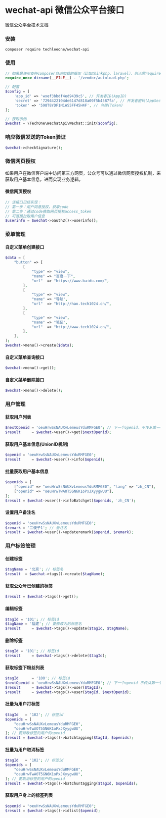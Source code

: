 # wechat-api 微信公众平台接口


[微信公众平台技术文档](https://mp.weixin.qq.com/wiki)

### 安装

```
composer require techleeone/wechat-api
```

### 使用

```php
// 如果是使用支持composer自动加载的框架（比如thinkphp，laravel），则无需require。
require_once dirname(__FILE__) . '/vendor/autoload.php';

// 配置
$config = [
    'app_id' => 'wxef3bbdf4ed9439c5', // 开发者ID(AppID)
    'secret' => '7294422104de6147d818a09f5b4587fa', // 开发者密码(AppSecret)
    'token' => '598T8YDF1N1AS5FF45H4F', // 令牌(Token)
];

// 获取示例
$wechat = \TechOne\WechatApi\Wechat::init($config);

```

### 响应微信发送的Token验证

```php
$wechat->checkSignature();
```

### 微信网页授权

如果用户在微信客户端中访问第三方网页，公众号可以通过微信网页授权机制，来获取用户基本信息，进而实现业务逻辑。

#### 微信网页授权

```php
// 该接口已经实现：
// 第一步：用户同意授权，获取code
// 第二步：通过code换取网页授权access_token
// 可直接拉取用户信息
$userinfo = $wechat->oauth2()->userinfo();
```

### 菜单管理

#### 自定义菜单创建接口

```php
$data = [
    "button" => [
        [
            "type" => "view",
            "name" => "百度一下",
            "url"  => "https://www.baidu.com/",
        ],
        [
            "type" => "view",
            "name" => "导航",
            "url"  => "http://hao.tech1024.cn/",
        ],
        [
            "type" => "view",
            "name" => "笔记",
            "url"  => "http://www.tech1024.cn/",
        ],
    ],
];
$wechat->menu()->create($data);
```

#### 自定义菜单查询接口

```php
$wechat->menu()->get();
```

#### 自定义菜单删除接口

```php
$wechat->menu()->delete();
```

### 用户管理

#### 获取用户列表
```php
$nextOpenid = 'oeuHrwSsNAUXvLemeusYduRMFGE0'; // 下一个openid，不传从第一个开始
$result     = $wechat->user()->get($nextOpenid);
```

#### 获取用户基本信息(UnionID机制)

```php
$openid = 'oeuHrwSsNAUXvLemeusYduRMFGE0';
$result     = $wechat->user()->info($openid);
```

#### 批量获取用户基本信息

```php
$openids = [
    ["openid" => "oeuHrwSsNAUXvLemeusYduRMFGE0", "lang" => "zh_CN"],
    ["openid" => "oeuHrwTwAOT5GN6K1oPxJXyygwUU"],
];
$result = $wechat->user()->infoBatchget($openids, 'zh_CN');
```

#### 设置用户备注名

```php
$openid = 'oeuHrwSsNAUXvLemeusYduRMFGE0';
$remark = '二傻子1'; // 备注名
$result = $wechat->user()->updateremark($openid, $remark);
```

### 用户标签管理

#### 创建标签

```php
$tagName = '北京'; // 标签名
$result  = $wechat->tags()->create($tagName);
```

#### 获取公众号已创建的标签

```php
$result = $wechat->tags()->get();
```

#### 编辑标签

```php
$tagId = '101'; // 标签id
$tagName = '福建'; // 要修改为的标签名
$result     = $wechat->tags()->update($tagId, $tagName);
```

#### 删除标签

```php
$tagId = '101'; // 标签id
$result     = $wechat->tags()->delete($tagId);
```

#### 获取标签下粉丝列表

```php
$tagId      = '100'; // 标签id
$nextOpenid = 'oeuHrwSsNAUXvLemeusYduRMFGE0'; // 下一个openid 不传从第一个开始
$result     = $wechat->tags()->user($tagId);
$result     = $wechat->tags()->user($tagId, $nextOpenid);
```

#### 批量为用户打标签

```php
$tagId   = '102'; // 标签id
$openids = [
    "oeuHrwSsNAUXvLemeusYduRMFGE0",
    "oeuHrwTwAOT5GN6K1oPxJXyygwUU",
]; // 要修改标签的用户的openid
$result = $wechat->tags()->batchtagging($tagId, $openids);
```

#### 批量为用户取消标签

```php
$tagId   = '102'; // 标签id
$openids = [
    "oeuHrwSsNAUXvLemeusYduRMFGE0",
    "oeuHrwTwAOT5GN6K1oPxJXyygwUU",
]; // 要取消标签的用户的openid
$result = $wechat->tags()->batchuntagging($tagId, $openids);
```

#### 获取用户身上的标签列表

```php
$openid = "oeuHrwSsNAUXvLemeusYduRMFGE0";
$result = $wechat->tags()->idlist($openid);
```